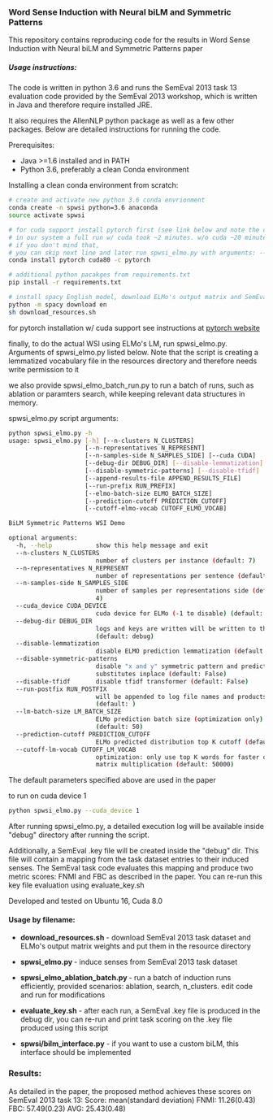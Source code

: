 ### Word Sense Induction with Neural biLM and Symmetric Patterns

This repository contains reproducing code for the results in Word Sense
Induction with Neural biLM and Symmetric Patterns paper

##### Usage instructions:
The code is written in python 3.6 and runs the SemEval 2013 task 13
evaluation code provided by the SemEval 2013 workshop, which is written
in Java and therefore require installed JRE.

It also requires the AllenNLP python package as well as a few other
packages.
Below are detailed instructions for running the code.


Prerequisites:

* Java >=1.6 installed and in PATH
* Python 3.6, preferably a clean Conda environment

Installing a clean conda environment from scratch:
```bash
# create and activate new python 3.6 conda envrionment
conda create -n spwsi python=3.6 anaconda
source activate spwsi

# for cuda support install pytorch first (see link below and note the cuda version!)
# in our system a full run w/ cuda took ~2 minutes. w/o cuda ~20 minutes
# if you don't mind that,
# you can skip next line and later run spwsi_elmo.py with arguments: --cuda -1
conda install pytorch cuda80 -c pytorch

# additional python pacakges from requirements.txt
pip install -r requirements.txt

# install spacy English model, download ELMo's output matrix and SemEval 2013 task code
python -m spacy download en
sh download_resources.sh
```

for pytorch installation w/ cuda support see instructions at
[pytorch website](https://pytorch.org/)

finally, to do the actual WSI using ELMo's LM, run spwsi_elmo.py.
Arguments of spwsi_elmo.py listed below.
Note that the script is creating a lemmatized vocabulary file in the
resources directory and therefore needs write permission to it

we also provide spwsi_elmo_batch_run.py to run a batch of runs,
such as ablation or paramters search, while keeping relevant
data structures in memory.

spwsi_elmo.py script arguments:
```bash
python spwsi_elmo.py -h
usage: spwsi_elmo.py [-h] [--n-clusters N_CLUSTERS]
                     [--n-representatives N_REPRESENT]
                     [--n-samples-side N_SAMPLES_SIDE] [--cuda CUDA]
                     [--debug-dir DEBUG_DIR] [--disable-lemmatization]
                     [--disable-symmetric-patterns] [--disable-tfidf]
                     [--append-results-file APPEND_RESULTS_FILE]
                     [--run-prefix RUN_PREFIX]
                     [--elmo-batch-size ELMO_BATCH_SIZE]
                     [--prediction-cutoff PREDICTION_CUTOFF]
                     [--cutoff-elmo-vocab CUTOFF_ELMO_VOCAB]

BiLM Symmetric Patterns WSI Demo

optional arguments:
  -h, --help            show this help message and exit
  --n-clusters N_CLUSTERS
                        number of clusters per instance (default: 7)
  --n-representatives N_REPRESENT
                        number of representations per sentence (default: 20)
  --n-samples-side N_SAMPLES_SIDE
                        number of samples per representations side (default:
                        4)
  --cuda_device CUDA_DEVICE
                        cuda device for ELMo (-1 to disable) (default: 0)
  --debug-dir DEBUG_DIR
                        logs and keys are written will be written to this dir
                        (default: debug)
  --disable-lemmatization
                        disable ELMO prediction lemmatization (default: False)
  --disable-symmetric-patterns
                        disable "x and y" symmetric pattern and predict
                        substitutes inplace (default: False)
  --disable-tfidf       disable tfidf transformer (default: False)
  --run-postfix RUN_POSTFIX
                        will be appended to log file names and products
                        (default: )
  --lm-batch-size LM_BATCH_SIZE
                        ELMo prediction batch size (optimization only)
                        (default: 50)
  --prediction-cutoff PREDICTION_CUTOFF
                        ELMo predicted distribution top K cutoff (default: 50)
  --cutoff-lm-vocab CUTOFF_LM_VOCAB
                        optimization: only use top K words for faster output
                        matrix multiplication (default: 50000)
```
The default parameters specified above are used in the paper


to run on cuda device 1
```bash
python spwsi_elmo.py --cuda_device 1
```

After running spwsi_elmo.py, a detailed execution log will be available
inside "debug" directory after running the script.

Additionally, a SemEval .key file will be created inside the "debug" dir.
This file will contain a mapping from the task dataset entries to their
induced senses. The SemEval task code evaluates this mapping and produce
two metric scores: FNMI and FBC as described in the paper.
You can re-run this key file evaluation using evaluate_key.sh

Developed and tested on Ubuntu 16, Cuda 8.0

#### Usage by filename:
* **download_resources.sh** - download SemEval 2013 task dataset and ELMo's output matrix weights and put them in the resource directory
* **spwsi_elmo.py <args>** - induce senses from SemEval 2013 task dataset
* **spwsi_elmo_ablation_batch.py <scenario>** - run a batch of induction runs efficiently,
 provided scenarios: ablation, search, n_clusters. edit code and run for modifications
* **evaluate_key.sh** - after each run, a SemEval .key file is produced in the debug dir, you can re-run and print task scoring on the .key file produced using this script

* **spwsi/bilm_interface.py** - if you want to use a custom biLM, this interface should be implemented

### Results:
As detailed in the paper, the proposed method achieves these scores on SemEval 2013 task 13:
Score: mean(standard deviation)
FNMI: 11.26(0.43)
FBC: 57.49(0.23)
AVG: 25.43(0.48)
